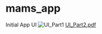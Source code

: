# mams_app

Initial App UI
![UI_Part1](https://user-images.githubusercontent.com/94807112/165165033-69770d1f-3ae7-4baf-9ca1-819f11c412bd.jpg)
[UI_Part2.pdf](https://github.com/munamohamoud/mams-restaurant/files/8557591/UI_Part2.pdf)
